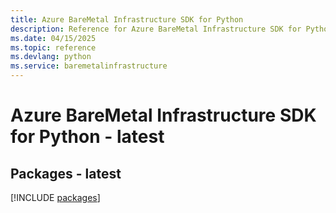 ```yaml
---
title: Azure BareMetal Infrastructure SDK for Python
description: Reference for Azure BareMetal Infrastructure SDK for Python
ms.date: 04/15/2025
ms.topic: reference
ms.devlang: python
ms.service: baremetalinfrastructure
---
```

# Azure BareMetal Infrastructure SDK for Python - latest
## Packages - latest
[!INCLUDE [packages](baremetal-infrastructure-index.md)]